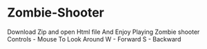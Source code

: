 # Zombie-Shooter
Download Zip and open Html file And Enjoy Playing Zombie shooter
Controls - Mouse To Look Around 
           W - Forward 
           S - Backward
